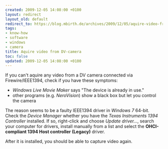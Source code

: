 ```yaml
---
created: 2009-12-05 14:08:00 +0100
layout: redirect
layout_old: default
redirect_to: https://blog.mbirth.de/archives/2009/12/05/aquire-video-from-dv-camera.html
tags:
- know-how
- software
- windows
- camera
title: Aquire video from DV-camera
toc: false
updated: 2009-12-05 14:08:00 +0100
---
```


If you can't aquire any video from a DV camera connected via Firewire/IEEE1394, check if you have these symptoms:

* *Windows Live Movie Maker* says "The device is already in use."
* other programs (e.g. *NeroVision*) show a black box but let you control the camera

The reason seems to be a faulty IEEE1394 driver in *Windows 7* 64-bit. Check the *Device Manager* whether you have the
*Texas Instruments 1394 Controller* installed. If so, right-click and choose *Update driver…*, search your computer for
drivers, install manually from a list and select the **OHCI-compliant 1394 Host controller (Legacy)** driver.

After it is installed, you should be able to capture video again.
